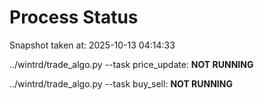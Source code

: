 # Process Status

Snapshot taken at: 2025-10-13 04:14:33

../wintrd/trade_algo.py --task price_update: **NOT RUNNING**

../wintrd/trade_algo.py --task buy_sell: **NOT RUNNING**

